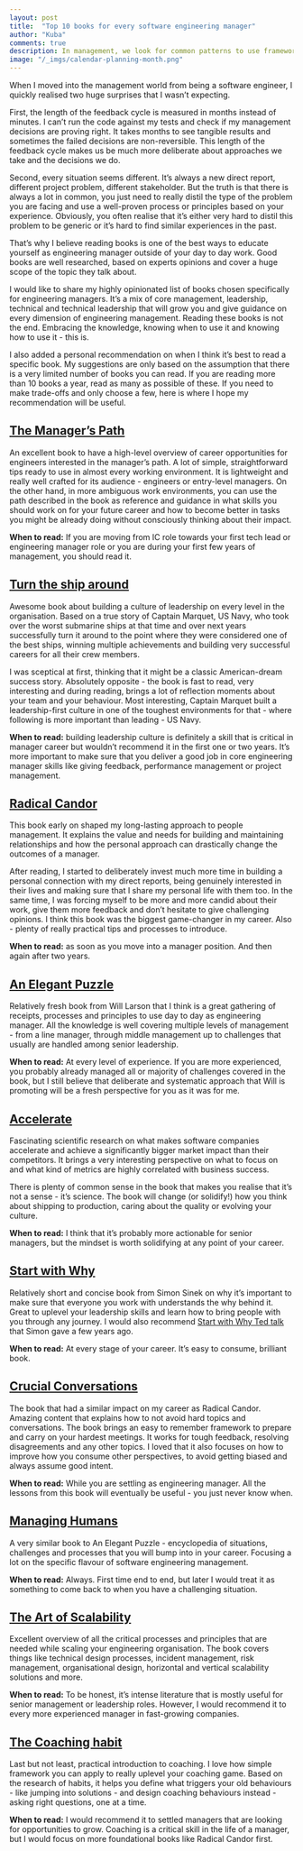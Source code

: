 ```yaml
---
layout: post
title:  "Top 10 books for every software engineering manager"
author: "Kuba"
comments: true
description: In management, we look for common patterns to use frameworks, processes and principles from our experience. Reading books is one of the best ways to broaden horizons as engineering manager outside of your day to day work.
image: "/_imgs/calendar-planning-month.png"
---
```

When I moved into the management world from being a software engineer, I quickly realised two huge surprises that I wasn’t expecting.

First, the length of the feedback cycle is measured in months instead of minutes. I can’t run the code against my tests and check if my management decisions are proving right. It takes months to see tangible results and sometimes the failed decisions are non-reversible. This length of the feedback cycle makes us be much more deliberate about approaches we take and the decisions we do.

Second, every situation seems different. It’s always a new direct report, different project problem, different stakeholder. But the truth is that there is always a lot in common, you just need to really distil the type of the problem you are facing and use a well-proven process or principles based on your experience. Obviously, you often realise that it’s either very hard to distil this problem to be generic or it’s hard to find similar experiences in the past.

That’s why I believe reading books is one of the best ways to educate yourself as engineering manager outside of your day to day work. Good books are well researched, based on experts opinions and cover a huge scope of the topic they talk about.

I would like to share my highly opinionated list of books chosen specifically for engineering managers. It’s a mix of core management, leadership, technical and technical leadership that will grow you and give guidance on every dimension of engineering management. Reading these books is not the end. Embracing the knowledge, knowing when to use it and knowing how to use it - this is.

I also added a personal recommendation on when I think it’s best to read a specific book. My suggestions are only based on the assumption that there is a very limited number of books you can read. If you are reading more than 10 books a year, read as many as possible of these. If you need to make trade-offs and only choose a few, here is where I hope my recommendation will be useful.

## [The Manager’s Path](https://www.amazon.co.uk/Manager%60s-Path-Camille-Fournier/dp/1491973897)
An excellent book to have a high-level overview of career opportunities for engineers interested in the manager’s path. A lot of simple, straightforward tips ready to use in almost every working environment. It is lightweight and really well crafted for its audience - engineers or entry-level managers. On the other hand, in more ambiguous work environments, you can use the path described in the book as reference and guidance in what skills you should work on for your future career and how to become better in tasks you might be already doing without consciously thinking about their impact.

**When to read:** If you are moving from IC role towards your first tech lead or engineering manager role or you are during your first few years of management, you should read it.

## [Turn the ship around](https://www.amazon.co.uk/Turn-Ship-Around-Building-Breaking/dp/1591846404)
Awesome book about building a culture of leadership on every level in the organisation. Based on a true story of Captain Marquet, US Navy, who took over the worst submarine ships at that time and over next years successfully turn it around to the point where they were considered one of the best ships, winning multiple achievements and building very successful careers for all their crew members.

I was sceptical at first, thinking that it might be a classic American-dream success story. Absolutely opposite - the book is fast to read, very interesting and during reading, brings a lot of reflection moments about your team and your behaviour. Most interesting, Captain Marquet built a leadership-first culture in one of the toughest environments for that - where following is more important than leading - US Navy.

**When to read:** building leadership culture is definitely a skill that is critical in manager career but wouldn’t recommend it in the first one or two years. It’s more important to make sure that you deliver a good job in core engineering manager skills like giving feedback, performance management or project management.

## [Radical Candor](https://www.amazon.co.uk/Radical-Candor-What-Want-Saying/dp/1509845380/)
This book early on shaped my long-lasting approach to people management. It explains the value and needs for building and maintaining relationships and how the personal approach can drastically change the outcomes of a manager.

After reading, I started to deliberately invest much more time in building a personal connection with my direct reports, being genuinely interested in their lives and making sure that I share my personal life with them too. In the same time, I was forcing myself to be more and more candid about their work, give them more feedback and don’t hesitate to give challenging opinions. I think this book was the biggest game-changer in my career. Also - plenty of really practical tips and processes to introduce.

**When to read:** as soon as you move into a manager position. And then again after two years.

## [An Elegant Puzzle](https://www.amazon.co.uk/Elegant-Puzzle-Systems-Engineering-Management/dp/1732265186)
Relatively fresh book from Will Larson that I think is a great gathering of receipts, processes and principles to use day to day as engineering manager. All the knowledge is well covering multiple levels of management - from a line manager, through middle management up to challenges that usually are handled among senior leadership.

**When to read:** At every level of experience. If you are more experienced, you probably already managed all or majority of challenges covered in the book, but I still believe that deliberate and systematic approach that Will is promoting will be a fresh perspective for you as it was for me.

## [Accelerate](https://www.amazon.co.uk/Accelerate-Software-Performing-Technology-Organizations/dp/1942788339)
Fascinating scientific research on what makes software companies accelerate and achieve a significantly bigger market impact than their competitors. It brings a very interesting perspective on what to focus on and what kind of metrics are highly correlated with business success.

There is plenty of common sense in the book that makes you realise that it’s not a sense - it’s science. The book will change (or solidify!) how you think about shipping to production, caring about the quality or evolving your culture.

**When to read:** I think that it’s probably more actionable for senior managers, but the mindset is worth solidifying at any point of your career.

## [Start with Why](https://www.amazon.co.uk/Start-Why-Leaders-Inspire-Everyone/dp/0241958229/ref=pd_sbs_14_t_0/261-1131367-1819437)
Relatively short and concise book from Simon Sinek on why it’s important to make sure that everyone you work with understands the why behind it. Great to uplevel your leadership skills and learn how to bring people with you through any journey. I would also recommend [Start with Why Ted talk](https://www.ted.com/talks/simon_sinek_how_great_leaders_inspire_action?language=en) that Simon gave a few years ago.

**When to read:** At every stage of your career. It’s easy to consume, brilliant book.

## [Crucial Conversations](https://www.amazon.co.uk/Crucial-Conversations-Talking-Stakes-Second/dp/0071771328)
The book that had a similar impact on my career as Radical Candor. Amazing content that explains how to not avoid hard topics and conversations. The book brings an easy to remember framework to prepare and carry on your hardest meetings. It works for tough feedback, resolving disagreements and any other topics. I loved that it also focuses on how to improve how you consume other perspectives, to avoid getting biased and always assume good intent.

**When to read:** While you are settling as engineering manager. All the lessons from this book will eventually be useful - you just never know when.

## [Managing Humans](https://www.amazon.co.uk/Managing-Humans-Humorous-Software-Engineering/dp/1484221575)
A very similar book to An Elegant Puzzle - encyclopedia of situations, challenges and processes that you will bump into in your career. Focusing a lot on the specific flavour of software engineering management.

**When to read:** Always. First time end to end, but later I would treat it as something to come back to when you have a challenging situation.

## [The Art of Scalability](https://www.amazon.co.uk/Art-Scalability-Architecture-Organizations-Enterprise/dp/0134032802)
Excellent overview of all the critical processes and principles that are needed while scaling your engineering organisation. The book covers things like technical design processes, incident management, risk management, organisational design, horizontal and vertical scalability solutions and more.

**When to read:** To be honest, it’s intense literature that is mostly useful for senior management or leadership roles. However, I would recommend it to every more experienced manager in fast-growing companies.

## [The Coaching habit](https://www.amazon.co.uk/Coaching-Habit-Less-Change-Forever/dp/0978440749)
Last but not least, practical introduction to coaching. I love how simple framework you can apply to really uplevel your coaching game. Based on the research of habits, it helps you define what triggers your old behaviours - like jumping into solutions - and design coaching behaviours instead - asking right questions, one at a time.

**When to read:** I would recommend it to settled managers that are looking for opportunities to grow. Coaching is a critical skill in the life of a manager, but I would focus on more foundational books like Radical Candor first.
